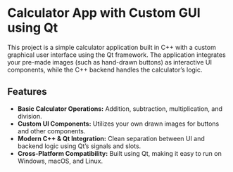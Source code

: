 # Calculator App with Custom GUI using Qt

This project is a simple calculator application built in C++ with a custom graphical user interface using the Qt framework. The application integrates your pre-made images (such as hand-drawn buttons) as interactive UI components, while the C++ backend handles the calculator’s logic.

## Features

- **Basic Calculator Operations:** Addition, subtraction, multiplication, and division.
- **Custom UI Components:** Utilizes your own drawn images for buttons and other components.
- **Modern C++ & Qt Integration:** Clean separation between UI and backend logic using Qt’s signals and slots.
- **Cross-Platform Compatibility:** Built using Qt, making it easy to run on Windows, macOS, and Linux.
